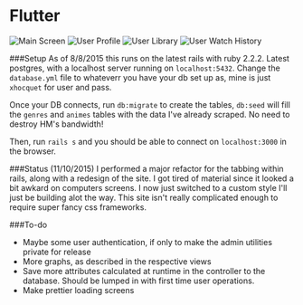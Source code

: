 # Flutter

![Main Screen](http://i.imgur.com/AcRS95D.png "Main Screen")
![User Profile](http://i.imgur.com/Fq1OwLA.png "User Profile")
![User Library](http://i.imgur.com/r4l3Eeo.png "User Library")
![User Watch History](http://i.imgur.com/CHAqPsk.png "User Watch History")

###Setup
As of 8/8/2015 this runs on the latest rails with ruby 2.2.2. Latest postgres, with a localhost server running on `localhost:5432`. Change the `database.yml` file to whateverr you have your db set up as, mine is just `xhocquet` for user and pass. 

Once your DB connects, run `db:migrate` to create the tables, `db:seed` will fill the `genres` and `animes` tables with the data I've already scraped. No need to destroy HM's bandwidth! 

Then, run `rails s` and you should be able to connect on `localhost:3000` in the browser.

###Status (11/10/2015)
I performed a major refactor for the tabbing within rails, along with a redesign of the site. I got tired of material since it looked a bit awkard on computers screens. I now just switched to a custom style I'll just be building alot the way. This site isn't really complicated enough to require super fancy css frameworks.

###To-do
* Maybe some user authentication, if only to make the admin utilities private for release
* More graphs, as described in the respective views
* Save more attributes calculated at runtime in the controller to the database. Should be lumped in with first time user operations.
* Make prettier loading screens
